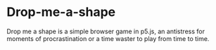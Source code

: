 # Drop-me-a-shape
Drop me a shape is a simple browser game in p5.js, an antistress for moments of procrastination or a time waster to play from time to time.
